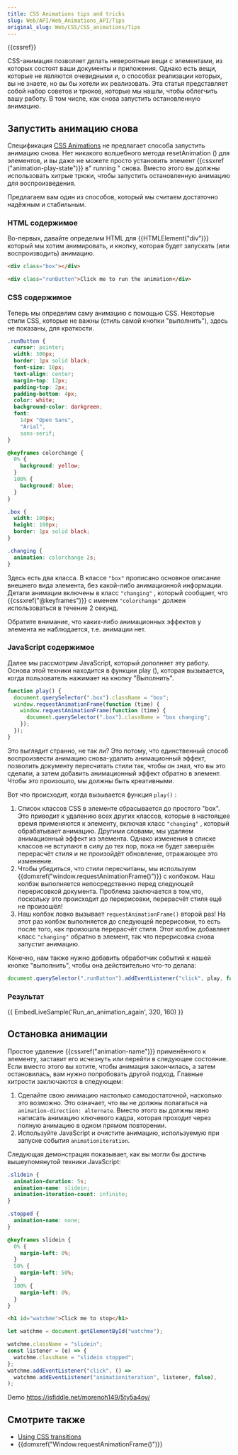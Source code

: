 ```yaml
---
title: CSS Animations tips and tricks
slug: Web/API/Web_Animations_API/Tips
original_slug: Web/CSS/CSS_animations/Tips
---
```


{{cssref}}

CSS-анимация позволяет делать невероятные вещи с элементами, из которых состоят ваши документы и приложения. Однако есть вещи, которые не являются очевидными и, о способах реализации которых, вы не знаете, но вы бы хотели их реализовать. Эта статья представляет собой набор советов и трюков, которые мы нашли, чтобы облегчить вашу работу. В том числе, как снова запустить остановленную анимацию.

## Запустить анимацию снова

Спецификация [CSS Animations](/ru/docs/Web/CSS/CSS_Animations) не предлагает способа запустить анимацию снова. Нет никакого волшебного метода resetAnimation () для элементов, и вы даже не можете просто установить элемент {{cssxref ("animation-play-state")}} в" running " снова. Вместо этого вы должны использовать хитрые трюки, чтобы запустить остановленную анимацию для воспроизведения.

Предлагаем вам один из способов, который мы считаем достаточно надёжным и стабильным.

### HTML содержимое

Во-первых, давайте определим HTML для {{HTMLElement("div")}} который мы хотим анимировать, и кнопку, которая будет запускать (или воспроизводить) анимацию.

```html
<div class="box"></div>

<div class="runButton">Click me to run the animation</div>
```

### CSS содержимое

Теперь мы определим саму анимацию с помощью CSS. Некоторые стили CSS, которые не важны (стиль самой кнопки "выполнить"), здесь не показаны, для краткости.

```css hidden
.runButton {
  cursor: pointer;
  width: 300px;
  border: 1px solid black;
  font-size: 16px;
  text-align: center;
  margin-top: 12px;
  padding-top: 2px;
  padding-bottom: 4px;
  color: white;
  background-color: darkgreen;
  font:
    14px "Open Sans",
    "Arial",
    sans-serif;
}
```

```css
@keyframes colorchange {
  0% {
    background: yellow;
  }
  100% {
    background: blue;
  }
}

.box {
  width: 100px;
  height: 100px;
  border: 1px solid black;
}

.changing {
  animation: colorchange 2s;
}
```

Здесь есть два класса. В классе `"box"` прописано основное описание внешнего вида элемента, без какой-либо анимационной информации. Детали анимации включены в класс `"changing"` , который сообщает, что {{cssxref("@keyframes")}} с именем `"colorchange"` должен использоваться в течение 2 секунд.

Обратите внимание, что каких-либо анимационных эффектов у элемента не наблюдается, т.е. анимации нет.

### JavaScript содержимое

Далее мы рассмотрим JavaScript, который дополняет эту работу. Основа этой техники находится в функции play (), которая вызывается, когда пользователь нажимает на кнопку "Выполнить".

```js
function play() {
  document.querySelector(".box").className = "box";
  window.requestAnimationFrame(function (time) {
    window.requestAnimationFrame(function (time) {
      document.querySelector(".box").className = "box changing";
    });
  });
}
```

Это выглядит странно, не так ли? Это потому, что единственный способ воспроизвести анимацию снова-удалить анимационный эффект, позволить документу пересчитать стили так, чтобы он знал, что вы это сделали, а затем добавить анимационный эффект обратно в элемент. Чтобы это произошло, мы должны быть креативными.

Вот что происходит, когда вызывается функция `play()` :

1. Список классов CSS в элементе сбрасывается до простого "box". Это приводит к удалению всех других классов, которые в настоящее время применяются к элементу, включая класс `"changing"` , который обрабатывает анимацию. Другими словами, мы удаляем анимационный эффект из элемента. Однако изменения в списке классов не вступают в силу до тех пор, пока не будет завершён перерасчёт стиля и не произойдёт обновление, отражающее это изменение.
2. Чтобы убедиться, что стили пересчитаны, мы используем {{domxref("window.requestAnimationFrame()")}} с колбэком. Наш колбэк выполняется непосредственно перед следующей перерисовкой документа. Проблема заключается в том,что, поскольку это происходит до перерисовки, перерасчёт стиля ещё не произошёл!
3. Наш колбэк ловко вызывает `requestAnimationFrame()` второй раз! На этот раз колбэк выполняется до следующей перерисовки, то есть после того, как произошла перерасчёт стиля. Этот колбэк добавляет класс `"changing"` обратно в элемент, так что перерисовка снова запустит анимацию.

Конечно, нам также нужно добавить обработчик событий к нашей кнопке "выполнить", чтобы она действительно что-то делала:

```js
document.querySelector(".runButton").addEventListener("click", play, false);
```

### Результат

{{ EmbedLiveSample('Run_an_animation_again', 320, 160) }}

## Остановка анимации

Простое удаление {{cssxref("animation-name")}} применённого к элементу, заставит его исчезнуть или перейти в следующее состояние. Если вместо этого вы хотите, чтобы анимация закончилась, а затем остановилась, вам нужно попробовать другой подход. Главные хитрости заключаются в следующем:

1. Сделайте свою анимацию настолько самодостаточной, насколько это возможно. Это означает, что вы не должны полагаться на `animation-direction: alternate`. Вместо этого вы должны явно написать анимацию ключевого кадра, которая проходит через полную анимацию в одном прямом повторении.
2. Используйте JavaScript и очистите анимацию, используемую при запуске события `animationiteration`.

Следующая демонстрация показывает, как вы могли бы достичь вышеупомянутой техники JavaScript:

```css
.slidein {
  animation-duration: 5s;
  animation-name: slidein;
  animation-iteration-count: infinite;
}

.stopped {
  animation-name: none;
}

@keyframes slidein {
  0% {
    margin-left: 0%;
  }
  50% {
    margin-left: 50%;
  }
  100% {
    margin-left: 0%;
  }
}
```

```html
<h1 id="watchme">Click me to stop</h1>
```

```js
let watchme = document.getElementById("watchme");

watchme.className = "slidein";
const listener = (e) => {
  watchme.className = "slidein stopped";
};
watchme.addEventListener("click", () =>
  watchme.addEventListener("animationiteration", listener, false),
);
```

Demo <https://jsfiddle.net/morenoh149/5ty5a4oy/>

## Смотрите также

- [Using CSS transitions](/ru/docs/Web/Guide/CSS/Using_CSS_transitions)
- {{domxref("Window.requestAnimationFrame()")}}
